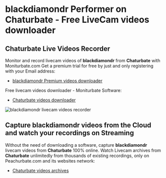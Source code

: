 # blackdiamondr Performer on Chaturbate - Free LiveCam videos downloader

## Chaturbate Live Videos Recorder

Monitor and record livecam videos of **blackdiamondr** from **Chaturbate** with Moniturbate.com
Get a premium trial for free by just and only registering with your Email address:
* [blackdiamondr Premium videos downloader](https://moniturbate.com/request-demo-licence-key.html)

Free livecam videos downloader - Moniturbate Software:
* [Chaturbate videos downloader](https://moniturbate.com/moniturbate-download-software.html)

![blackdiamondr livecam videos recorder](https://peachurnet.com/templates/moniturbate-software.png)


## Capture blackdiamondr videos from the Cloud and watch your recordings on Streaming

Without the need of downloading a software, capture **blackdiamondr** livecam videos from **Chaturbate** 100% online.
Watch Livecam archives from **Chaturbate** unlimitedly from thousands of existing recordings, only on Peachurbate.com and its websites network:
* [Chaturbate videos archives](https://peachurnet.com/)